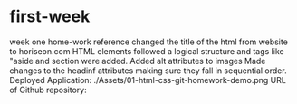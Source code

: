 # first-week
week one home-work reference
changed the title of the html from website to horiseon.com
HTML elements followed a logical structure and tags like "aside and section were added.
Added alt attributes to images 
Made changes to the headinf attributes making sure they fall in sequential order.
Deployed Application: ./Assets/01-html-css-git-homework-demo.png
URL of Github repository: 